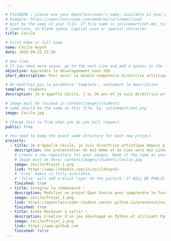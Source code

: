 ```yaml
---

# FILENAME : please use your OpenClassrooms's name, available in your url.
# Example: https://openclassrooms.com/membres/celinemartinet
# must be the name of your file. If file name is celinemartinet.md, title is celinemartinet.
# lowercase, no blank space, Capital case or special character.
title: Cecile

# First name or full name
name: Cécile Huynh
date: 2020-09-25 21:50

# One line.
# If you need more space, go to the next line and add 4 spaces on the left, as in 'description'.
objective: Apprendre le développement sous iOS
short_description: Pour avoir la double compétence directrice artistique / développeuse iOS

# Ne modifiez pas le paramètre 'template', seulement la description
template: students
description: Je m'appelle Cécile, j'ai 26 ans et je suis directrice artistique depuis plus de 4 ans maintenant. Et je souhaiterais apprendre le swift pour avoir la double compétence DA / Dev iOS.

# image must be located in content/images/students
# name should be the same as this file. Eg: celinemartinet.png
image: Cecile.jpg

# Change this to True when you do you pull request.
public: True

# You need to keep the exact same structure for each new project.
projects:
  - title: Je m'appelle Cécile, je suis directrice artistique depuis plus de 4 ans et je souhaiterais apprendre le swift pour avoir la double compétence DA/Dev iOS
    description: Une présentation de moi-même et un lien vers mon Linkedin.
    # Create a new repository for your images. Name it the same as your nickname and profile picture.
    # Image must be here: content/images/students/Cecile.jpg
    image: Cecile/Projet_1.png
    link: https://www.linkedin.com/in/cecilehuynh/
    # 'true' makes it fully available.
    # 'false' will add a black layer on the picture. IT WILL BE PUBLIC!
    finished: true
  - title: Intégrez la communauté !
    description: Modifier un projet Open Source pour comprendre le fonctionnement de Git, de Github et des pull requests. 
    image: Cecile/Projet_2.png
    link: https://openclassrooms-student-center.github.io/presentation/students/ratus.html
    finished: true
  - title: Aidez MacGyver à sortir !
    description: Création d’un jeu développé en Python et utilisant PyGame.
    image: Cecile/Projet_2.png
    link: https://www.github.com
    finished: false
---
```

